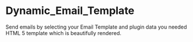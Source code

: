 # Dynamic_Email_Template
Send emails by selecting your Email Template and plugin data you needed
HTML 5 template which is beautifully rendered.
